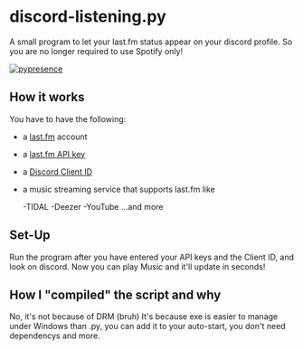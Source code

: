 # discord-listening.py
A small program to let your last.fm status appear on your discord profile. So you are no longer required to use Spotify only!

[![pypresence](https://img.shields.io/badge/using-pypresence-00bb88.svg?style=for-the-badge&logo=discord&logoWidth=20)](https://github.com/qwertyquerty/pypresence)

## How it works
You have to have the following:

-   a [last.fm](https://last.fm) account

-   a [last.fm API key](https://last.fm/api)

-   a [Discord Client ID](https://discordapp.com/developers/applications/)

-   a music streaming service that supports last.fm like

      -TIDAL
      -Deezer
      -YouTube
      ...and more

## Set-Up
Run the program after you have entered your API keys and the Client ID, and look on discord. Now you can play Music and it'll update in seconds!

## How I "compiled" the script and why
No, it's not because of DRM (bruh)
It's because exe is easier to manage under Windows than .py, you can add it to your auto-start, you don't need dependencys and more.
